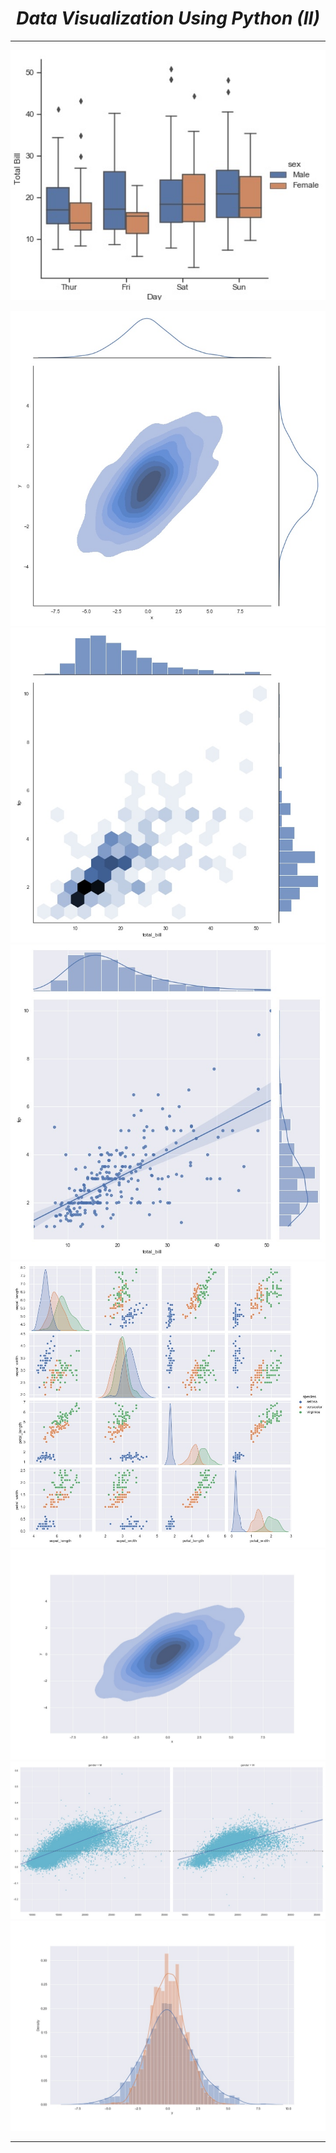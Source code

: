 <i><h1 align='center'>Data Visualization Using Python (II)</h1></i>
<hr>

<img src='Plots/plot11.jpg' height=400 width=720>
<br>

![](Plots/plot7.jpg)
![](Plots/plot12.jpg)
![](Plots/plot13.jpg)
![](Plots/plot9.jpg)
![](Plots/plot6.jpg)
![](Plots/plot22.jpg)
![](Plots/plot5.jpg)
<hr>
